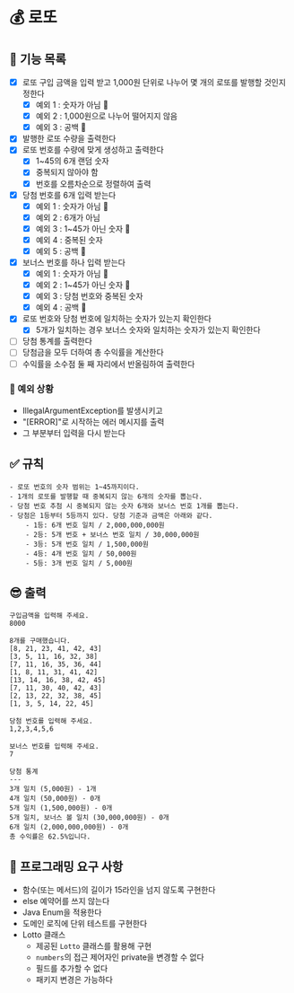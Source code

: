# 💰 로또 

## 📝 기능 목록
- [x] 로또 구입 금액을 입력 받고 1,000원 단위로 나누어 몇 개의 로또를 발행할 것인지 정한다
  - [x] 예외 1 : 숫자가 아님 🩵
  - [x] 예외 2 : 1,000원으로 나누어 떨어지지 않음
  - [x] 예외 3 : 공백 🤍
- [x] 발행한 로또 수량을 출력한다
- [x] 로또 번호를 수량에 맞게 생성하고 출력한다
  - [x] 1~45의 6개 랜덤 숫자
  - [x] 중복되지 않아야 함
  - [x] 번호를 오름차순으로 정렬하여 출력
- [x] 당첨 번호를 6개 입력 받는다
  - [x] 예외 1 : 숫자가 아님 🩵
  - [x] 예외 2 : 6개가 아님
  - [x] 예외 3 : 1~45가 아닌 숫자 💚
  - [x] 예외 4 : 중복된 숫자
  - [x] 예외 5 : 공백 🤍
- [x] 보너스 번호를 하나 입력 받는다
  - [x] 예외 1 : 숫자가 아님 🩵
  - [x] 예외 2 : 1~45가 아닌 숫자 💚
  - [x] 예외 3 : 당첨 번호와 중복된 숫자
  - [x] 예외 4 : 공백 🤍
- [x] 로또 번호와 당첨 번호에 일치하는 숫자가 있는지 확인한다
  - [x] 5개가 일치하는 경우 보너스 숫자와 일치하는 숫자가 있는지 확인한다
- [ ] 당첨 통계를 출력한다
- [ ] 당첨금을 모두 더하여 총 수익률을 계산한다
- [ ] 수익률을 소수점 둘 째 자리에서 반올림하여 출력한다

### 👿 예외 상황
  - IllegalArgumentException를 발생시키고
  - "[ERROR]"로 시작하는 에러 메시지를 출력
  - 그 부분부터 입력을 다시 받는다

## ✅ 규칙
~~~
- 로또 번호의 숫자 범위는 1~45까지이다.
- 1개의 로또를 발행할 때 중복되지 않는 6개의 숫자를 뽑는다.
- 당첨 번호 추첨 시 중복되지 않는 숫자 6개와 보너스 번호 1개를 뽑는다.
- 당첨은 1등부터 5등까지 있다. 당첨 기준과 금액은 아래와 같다.
    - 1등: 6개 번호 일치 / 2,000,000,000원
    - 2등: 5개 번호 + 보너스 번호 일치 / 30,000,000원
    - 3등: 5개 번호 일치 / 1,500,000원
    - 4등: 4개 번호 일치 / 50,000원
    - 5등: 3개 번호 일치 / 5,000원
~~~

## 😎 출력
~~~
구입금액을 입력해 주세요.
8000

8개를 구매했습니다.
[8, 21, 23, 41, 42, 43] 
[3, 5, 11, 16, 32, 38] 
[7, 11, 16, 35, 36, 44] 
[1, 8, 11, 31, 41, 42] 
[13, 14, 16, 38, 42, 45] 
[7, 11, 30, 40, 42, 43] 
[2, 13, 22, 32, 38, 45] 
[1, 3, 5, 14, 22, 45]

당첨 번호를 입력해 주세요.
1,2,3,4,5,6

보너스 번호를 입력해 주세요.
7

당첨 통계
---
3개 일치 (5,000원) - 1개
4개 일치 (50,000원) - 0개
5개 일치 (1,500,000원) - 0개
5개 일치, 보너스 볼 일치 (30,000,000원) - 0개
6개 일치 (2,000,000,000원) - 0개
총 수익률은 62.5%입니다.
~~~

## 🎯 프로그래밍 요구 사항
- 함수(또는 메서드)의 길이가 15라인을 넘지 않도록 구현한다
- else 예약어를 쓰지 않는다
- Java Enum을 적용한다
- 도메인 로직에 단위 테스트를 구현한다
- Lotto 클래스
  - 제공된 `Lotto` 클래스를 활용해 구현
  - `numbers`의 접근 제어자인 private을 변경할 수 없다
  - 필드를 추가할 수 없다
  - 패키지 변경은 가능하다